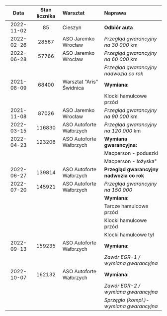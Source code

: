 | Data | Stan licznika | Warsztat | Naprawa |
|:---: |:-------------:|:---------|:--------|
| 2022-11-02 |     85 |	                   Cieszyn | **Odbiór auta**                           |
| 2022-02-26 |  28567 |	       ASO Jaremko Wrocław | *Przegląd gwarancyjny na 30 000* km     |
| 2022-06-28 |  57766 |        ASO Jaremko Wrocław | *Przegląd gwarancyjny na 60 000* km     |
|			 |        |                            | *Przegląd gwarancyjny nadwozia co rok*  |
| 2021-08-09 |  68400 |	  Warsztat "Aris" Świdnica | **Wymiana:**                              |
|			 |        |                            | Klocki hamulcowe przód                |
| 2021-11-08 |  87026 |	       ASO Jaremko Wrocław | *Przegląd gwarancyjny na 90 000* km     |
| 2022-03-15 | 116830 |	   ASO Autoforte Wałbrzych | *Przegląd gwarancyjny na 120 000* km    |
| 2022-04-23 | 123206 |    ASO Autoforte Wałbrzych | **Wymiana gwarancyjna:**                  |
|			 |        |                            | Macperson - poduszki                  |
|			 |        |                            | Macperson - łożyska"                  |
| 2022-06-27 | 139814 |	   ASO Autoforte Wałbrzych | **Przegląd gwarancyjny nadwozia co rok**  |
| 2022-07-20 | 145921 |    ASO Autoforte Wałbrzych | *Przegląd gwarancyjny na 150 000*    |
|	      	 |        |                            | **Wymiana:**                              |
|	     	 |        |                            | Tarcze hamulcowe przód                |
|	     	 |        |                            | Klocki hamulcowe przód                |
|	     	 |        |                            | Klocki hamulcowe tył                  |
| 2022-09-13 | 159235 |	   ASO Autoforte Wałbrzych | **Wymiana:**                              |
|			 |        |                            | *Zawór EGR-1 / wymiana gwarancyjna*     |
| 2022-10-07 | 162132 |	   ASO Autoforte Wałbrzych | **Wymiana:**                              |
|		     |        |                            | *Zawór EGR-2 / wymiana gwarancyjna*     |
|		     |        |                            | *Sprzęgło (kompl.)-wymiana gwarancyjna* |


	